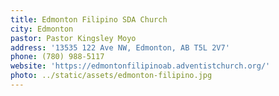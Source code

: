 ```yaml
---
title: Edmonton Filipino SDA Church
city: Edmonton
pastor: Pastor Kingsley Moyo
address: '13535 122 Ave NW, Edmonton, AB T5L 2V7'
phone: (780) 988-5117
website: 'https://edmontonfilipinoab.adventistchurch.org/'
photo: ../static/assets/edmonton-filipino.jpg
---
```

